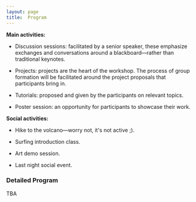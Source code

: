 ```yaml
---
layout: page
title:  Program
---
```



**Main activities:**

-   Discussion sessions: facilitated by a senior speaker, these emphasize exchanges and conversations around a blackboard—rather than traditional keynotes.

-   Projects: projects are the heart of the workshop. The process of group formation will be facilitated around the project proposals that participants bring in.

-   Tutorials: proposed and given by the participants on relevant topics.

-   Poster session: an opportunity for participants to showcase their work.

**Social activities:**

-   Hike to the volcano—worry not, it's not active ;).

-   Surfing introduction class.

-   Art demo session.

-   Last night social event.


### Detailed Program 

TBA

<!-- <img src="/assets/images/program.png" width="100%"/> -->
